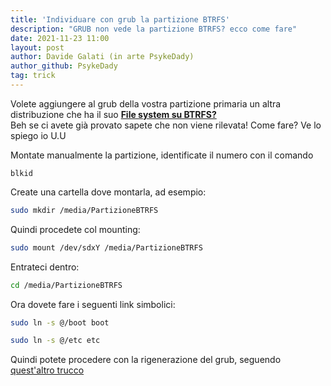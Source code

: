 ```yaml
---
title: 'Individuare con grub la partizione BTRFS'
description: "GRUB non vede la partizione BTRFS? ecco come fare"
date: 2021-11-23 11:00
layout: post
author: Davide Galati (in arte PsykeDady)
author_github: PsykeDady
tag: trick
---
```


Volete aggiungere al grub della vostra partizione primaria un altra distribuzione che ha il suo **<u>File system su BTRFS?</u>**   
Beh se ci avete già provato sapete che non viene rilevata! Come fare? Ve lo spiego io U.U  

Montate manualmente la partizione, identificate il numero con il comando  
```
blkid
```

Create una cartella dove montarla, ad esempio:   
```bash
sudo mkdir /media/PartizioneBTRFS
```

Quindi procedete col mounting:   
```bash
sudo mount /dev/sdxY /media/PartizioneBTRFS
```

Entrateci dentro:  
```bash
cd /media/PartizioneBTRFS
```

Ora dovete fare i seguenti link simbolici:  
```bash
sudo ln -s @/boot boot

sudo ln -s @/etc etc 
```

Quindi potete procedere con la rigenerazione del grub, seguendo [quest'altro trucco](https://feed.linuxpeople.org/posts/aggiornare-grub) 
